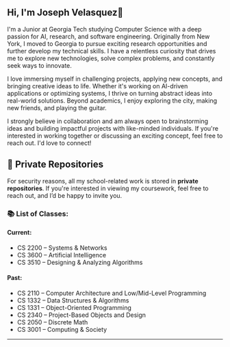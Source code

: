 ## Hi, I'm Joseph Velasquez👋

I'm a Junior at Georgia Tech studying Computer Science with a deep passion for AI, research, and software engineering. Originally from New York, I moved to Georgia to pursue exciting research opportunities and further develop my technical skills. I have a relentless curiosity that drives me to explore new technologies, solve complex problems, and constantly seek ways to innovate.

I love immersing myself in challenging projects, applying new concepts, and bringing creative ideas to life. Whether it's working on AI-driven applications or optimizing systems, I thrive on turning abstract ideas into real-world solutions. Beyond academics, I enjoy exploring the city, making new friends, and playing the guitar.

I strongly believe in collaboration and am always open to brainstorming ideas and building impactful projects with like-minded individuals. If you're interested in working together or discussing an exciting concept, feel free to reach out. I'd love to connect!

## 📂 Private Repositories

For security reasons, all my school-related work is stored in **private repositories**. If you're interested in viewing my coursework, feel free to reach out, and I’d be happy to invite you.

### 📚 List of Classes:

#### **Current:**  
- CS 2200 – Systems & Networks  
- CS 3600 – Artificial Intelligence  
- CS 3510 – Designing & Analyzing Algorithms  

#### **Past:**  
- CS 2110 – Computer Architecture and Low/Mid-Level Programming  
- CS 1332 – Data Structures & Algorithms  
- CS 1331 – Object-Oriented Programming  
- CS 2340 – Project-Based Objects and Design  
- CS 2050 – Discrete Math  
- CS 3001 – Computing & Society  

---
